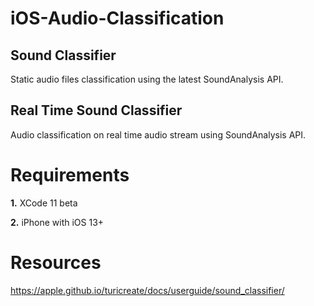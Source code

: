 # iOS-Audio-Classification

## Sound Classifier

Static audio files classification using the latest SoundAnalysis API.

## Real Time Sound Classifier

Audio classification on real time audio stream using SoundAnalysis API.

# Requirements

**1.** XCode 11 beta

**2.** iPhone with iOS 13+

# Resources

https://apple.github.io/turicreate/docs/userguide/sound_classifier/
